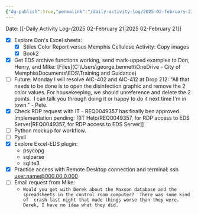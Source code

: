 ```yaml
---
{"dg-publish":true,"permalink":"/daily-activity-log/2025-02-february-21/","noteIcon":"","created":"2025-05-20T10:31:48.734-05:00"}
---
```


Date: [[-Daily Activity Log-/2025 02-February 21\|2025 02-February 21]]

- [x] Explore Don's Excel sheets:
	- [x] Stiles Color Report versus Memphis Cellulose Activity: Copy images
	- [x] Book2
- [x] Get EDS archive functions working, send mark-upped examples to Don, Henry, and Mike: [Files](C:\Users\george.bennett\OneDrive - City of Memphis\Documents\EDS\Training and Guidance)
- [ ] Future: Monday I will resolve AIC-402 and AIC-412 at Drop 212: "All that needs to be done is to open the disinfection graphic and remove the 2 color values. For housekeeping, we should unreference and delete the 2 points.  I can talk you through doing it or happy to do it next time I'm in town." - Pete.
- [x] Check RDP request with IT - REQ0049357 has finally ben approved. Implementation pending: [[IT Help/REQ0049357, for RDP access to EDS Server\|REQ0049357, for RDP access to EDS Server]]
- [ ] Python mockup for workflow.
- [ ] Pyxll
- [x] Explore Excel-EDS plugin:
	- psycopg
	- sqlparse
	- sqlite3
- [x] Practice access with Remote Desktop connection and terminal: ssh user.name@000.00.0.000
- [ ] Email request from Mike: 
	- ```Would you get with Derek about the Maxson database and the spreadsheets in the control room computer?  There was some kind of  crash last night that made things worse than they were. Derek, I have no idea what they did. ```